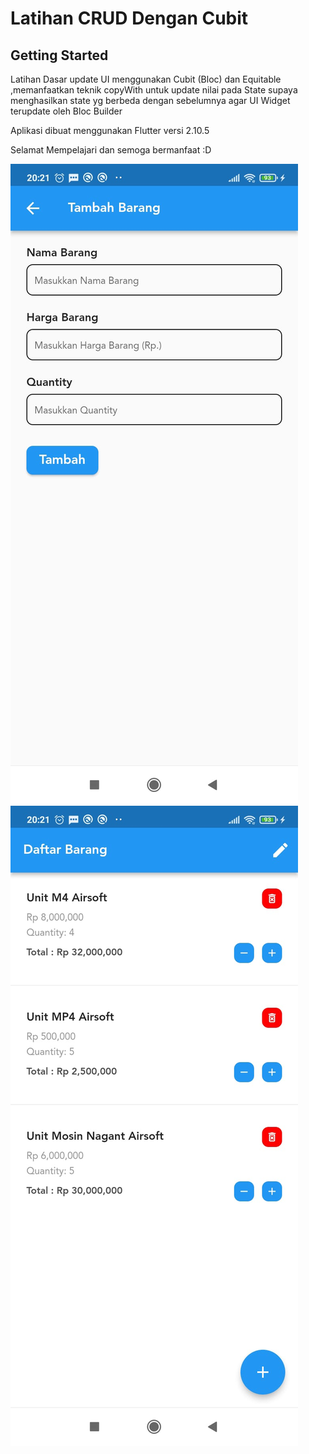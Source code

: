 # Latihan CRUD Dengan Cubit

## Getting Started

Latihan Dasar update UI menggunakan Cubit (Bloc) dan Equitable ,memanfaatkan
teknik copyWith untuk update nilai pada State supaya menghasilkan
state yg berbeda dengan sebelumnya agar UI Widget terupdate oleh Bloc Builder

Aplikasi dibuat menggunakan Flutter versi 2.10.5

Selamat Mempelajari dan semoga bermanfaat :D


 ![](images/home2.jpeg)
 ![](images/home1.jpeg)

